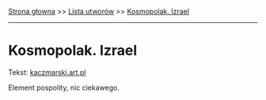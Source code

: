 [Strona głowna](../index.md) >> [Lista utworów](../list.md) >> [Kosmopolak. Izrael](217.md)

---

# Kosmopolak. Izrael

Tekst: [kaczmarski.art.pl](https://www.kaczmarski.art.pl/tworczosc/wiersze/kosmopolak-izrael/)

Element pospolity, nic ciekawego.